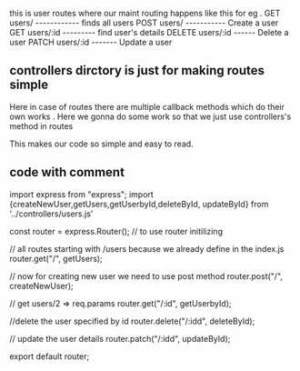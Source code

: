 this is user routes where our maint routing happens like this for eg .
GET users/ ------------ finds all users
POST users/ ----------- Create a user
GET users/:id --------- find user's details
DELETE users/:id ------ Delete a user
PATCH users/:id ------- Update a user


## controllers dirctory is just for making routes simple 
Here in case of routes there are multiple callback methods which do their own works . 
Here we gonna do some work so that we just use controllers's method in routes

This makes our code so simple and easy to read.


## code with comment 
import express from "express";
import {createNewUser,getUsers,getUserbyId,deleteById, updateById} from '../controllers/users.js'


const router = express.Router(); // to use router initilizing

// all routes starting with /users because we already define in the index.js
router.get("/", getUsers);

// now for creating new user we need to use post method
router.post("/", createNewUser);

// get users/2 => req.params
router.get("/:id", getUserbyId);

//delete the user specified by id
router.delete("/:idd", deleteById);

// update the user details
router.patch("/:idd", updateById);

export default router;

